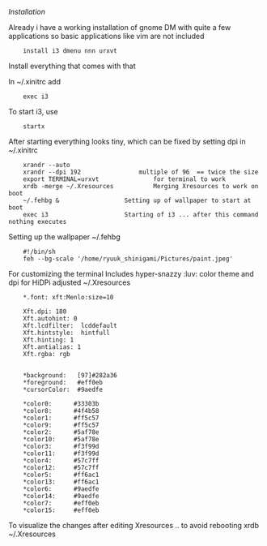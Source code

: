 *Installation*

Already i have a working installation of gnome DM with quite a few applications so basic applications like vim are not included

		install i3 dmenu nnn urxvt

Install everything that comes with that

In ~/.xinitrc add

		exec i3 
		
To start i3, use

		startx

After starting everything looks tiny, which can be fixed by setting dpi in ~/.xinitrc

		xrandr --auto
		xrandr --dpi 192		 		multiple of 96	== twice the size
		export TERMINAL=urxvt				for terminal to work
		xrdb -merge ~/.Xresources			Merging Xresources to work on boot
		~/.fehbg &					Setting up of wallpaper to start at boot
		exec i3						Starting of i3 ... after this command nothing executes
	


Setting up the wallpaper
~/.fehbg

		#!/bin/sh
		feh --bg-scale '/home/ryuuk_shinigami/Pictures/paint.jpeg'
	
For customizing the terminal    Includes hyper-snazzy :luv: color theme and dpi for HiDPi adjusted
~/.Xresources

		*.font: xft:Menlo:size=10

		Xft.dpi: 180 
		Xft.autohint: 0
		Xft.lcdfilter:  lcddefault
		Xft.hintstyle:  hintfull
		Xft.hinting: 1
		Xft.antialias: 1
		Xft.rgba: rgb


		*background:   [97]#282a36
		*foreground:   #eff0eb
		*cursorColor:  #9aedfe

		*color0:      #33303b
		*color8:      #4f4b58
		*color1:      #ff5c57
		*color9:      #ff5c57
		*color2:      #5af78e
		*color10:     #5af78e
		*color3:      #f3f99d
		*color11:     #f3f99d
		*color4:      #57c7ff
		*color12:     #57c7ff
		*color5:      #ff6ac1
		*color13:     #ff6ac1
		*color6:      #9aedfe
		*color14:     #9aedfe
		*color7:      #eff0eb
		*color15:     #eff0eb


To visualize the changes after editing Xresources  .. to avoid rebooting
	xrdb ~/.Xresources

